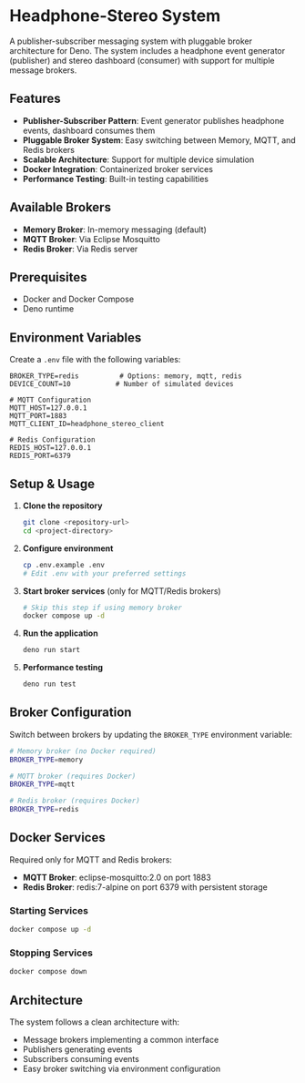 # Headphone-Stereo System

A publisher-subscriber messaging system with pluggable broker architecture for Deno. The system includes a headphone event generator (publisher) and stereo dashboard (consumer) with support for multiple message brokers.

## Features

- **Publisher-Subscriber Pattern**: Event generator publishes headphone events, dashboard consumes them
- **Pluggable Broker System**: Easy switching between Memory, MQTT, and Redis brokers
- **Scalable Architecture**: Support for multiple device simulation
- **Docker Integration**: Containerized broker services
- **Performance Testing**: Built-in testing capabilities

## Available Brokers

- **Memory Broker**: In-memory messaging (default)
- **MQTT Broker**: Via Eclipse Mosquitto
- **Redis Broker**: Via Redis server

## Prerequisites

- Docker and Docker Compose
- Deno runtime

## Environment Variables

Create a `.env` file with the following variables:

```env
BROKER_TYPE=redis          # Options: memory, mqtt, redis
DEVICE_COUNT=10           # Number of simulated devices

# MQTT Configuration
MQTT_HOST=127.0.0.1
MQTT_PORT=1883
MQTT_CLIENT_ID=headphone_stereo_client

# Redis Configuration
REDIS_HOST=127.0.0.1
REDIS_PORT=6379
```

## Setup & Usage

1. **Clone the repository**
   ```bash
   git clone <repository-url>
   cd <project-directory>
   ```

2. **Configure environment**
   ```bash
   cp .env.example .env
   # Edit .env with your preferred settings
   ```

3. **Start broker services** (only for MQTT/Redis brokers)
   ```bash
   # Skip this step if using memory broker
   docker compose up -d
   ```

4. **Run the application**
   ```bash
   deno run start
   ```

5. **Performance testing**
   ```bash
   deno run test
   ```

## Broker Configuration

Switch between brokers by updating the `BROKER_TYPE` environment variable:

```bash
# Memory broker (no Docker required)
BROKER_TYPE=memory

# MQTT broker (requires Docker)
BROKER_TYPE=mqtt

# Redis broker (requires Docker)
BROKER_TYPE=redis
```

## Docker Services

Required only for MQTT and Redis brokers:

- **MQTT Broker**: eclipse-mosquitto:2.0 on port 1883
- **Redis Broker**: redis:7-alpine on port 6379 with persistent storage

### Starting Services
```bash
docker compose up -d
```

### Stopping Services
```bash
docker compose down
```

## Architecture

The system follows a clean architecture with:
- Message brokers implementing a common interface
- Publishers generating events
- Subscribers consuming events
- Easy broker switching via environment configuration